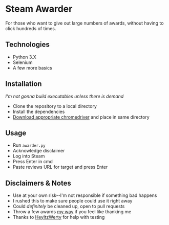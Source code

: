 # Steam Awarder
For those who want to give out large numbers of awards, without having to click hundreds of times.

## Technologies
* Python 3.X
* Selenium
* A few more basics

## Installation
_I'm not gonna build executables unless there is demand_
* Clone the repository to a local directory
* Install the dependencies
* [Download appropriate chromedriver](https://sites.google.com/a/chromium.org/chromedriver/home) and place in same directory

## Usage
* Run `awarder.py`
* Acknowledge disclaimer
* Log into Steam
* Press Enter in cmd
* Paste reviews URL for target and press Enter

## Disclaimers & Notes
* Use at your own risk--I'm not responsible if something bad happens
* I rushed this to make sure people could use it right away
* Could _definitely_ be cleaned up, open to pull requests
* Throw a few awards [my way](https://steamcommunity.com/id/JewishJuggernaut/) if you feel like thanking me
* Thanks to [HeyItzWerty](https://steamcommunity.com/id/HeyItzWerty) for help with testing
